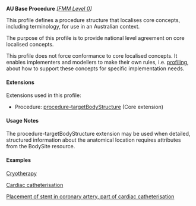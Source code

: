 **AU Base Procedure** *[[FMM Level 0](guidance.html)]*

This profile defines a procedure structure that localises core concepts, including terminology, for use in an Australian context.

The purpose of this profile is to provide national level agreement on core localised concepts. 

This profile does not force conformance to core localised concepts. It enables implementers and modellers to make their own rules, i.e. [profiling](http://hl7.org/fhir/profiling.html), about how to support these concepts for specific implementation needs.

#### Extensions
Extensions used in this profile:

* Procedure: [procedure-targetBodyStructure](http://hl7.org/fhir/R4/extension-procedure-targetbodystructure.html) (Core extension)

#### Usage Notes
The procedure-targetBodyStructure extension may be used when detailed, structured information about the anatomical location requires attributes from the BodySite resource.

#### Examples
[Cryotherapy](Procedure-example0.html)

[Cardiac catheterisation](Procedure-example1.html)

[Placement of stent in coronary artery, part of cardiac catheterisation](Procedure-example2.html)